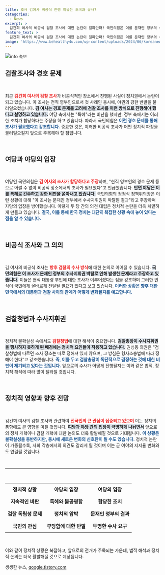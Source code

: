 ```yaml
---
title: 조사 김여사 비공식 진행 이유는 조국과 유사?
categories:
  - News
excerpt: >
  김건희 여사의 비공식 검찰 조사에 대한 논란이 일파만파! 국민의힘은 이를 문재인 정부의 수사지휘권 박탈 탓으로 돌리며 반박, 특혜 논란에 정면 대응한 상황. 과연 진실은 무엇일까? 클릭해 자세히 확인해보세요!
feature_text: >
  김건희 여사의 비공식 검찰 조사에 대한 논란이 일파만파! 국민의힘은 이를 문재인 정부의 수사지휘권 박탈 탓으로 돌리며 반박, 특혜 논란에 정면 대응한 상황. 과연 진실은 무엇일까? 클릭해 자세히 확인해보세요!
image: 'https://www.behealthy4u.com/wp-content/uploads/2024/06/koreanews.jpg'
---
```


<p><img src="https://www.behealthy4u.com/wp-content/uploads/2024/06/koreanews.jpg" alt="info 속보" /></p>

<h2 data-ke-size="size26">검찰조사와 경호 문제</h2>

<p data-ke-size="size16">&nbsp;</p>

<p data-ke-size="size16">최근 <b><span style="color: #ee2323;">김건희 여사의 검찰 조사</span></b>가 비공식적인 장소에서 진행된 사실이 정치권에서 논란이 되고 있습니다. 이 조사는 전직 영부인으로서 첫 사례인 동시에, 야권의 강한 반발을 불러일으켰습니다. <b><span style="background-color: #21538527;">김 여사는 경호 문제를 고려해 검찰 조사를 이런 방식으로 진행해야 했다고 설명하고 있습니다.</span></b> 야당 측에서는 "특혜"라는 비난을 했지만, 정부 측에서는 이러한 조치가 합당하다는 주장을 하고 있습니다. 따라서 국민의힘은 <b><span style="color: #1a5490;">이런 경호 문제를 통해 조사가 필요했다고 강조합니다.</span></b> 중요한 것은, 이러한 비공식 조사가 어떤 정치적 파장을 불러일으킬지 앞으로 주목해야 할 점입니다.</p>

<p data-ke-size="size16">&nbsp;</p>

<h2 data-ke-size="size26">여당과 야당의 입장</h2>

<p data-ke-size="size16">&nbsp;</p>

<p data-ke-size="size16">여당인 국민의힘은 <b><span style="color: #ee2323;">김 여사의 조사가 합당하다고 주장</span></b>하며, "현직 영부인의 경호 문제 등으로 어쩔 수 없이 비공식 장소에서의 조사가 필요했다"고 언급했습니다. <b><span style="background-color: #21538527;">반면 야당은 이를 특혜로 간주하고 강한 비판을 쏟아내고 있습니다.</span></b> 국민의힘의 정점식 정책위의장은 이런 상황에 대해 "이 조사는 문재인 정부에서 수사지휘권이 박탈된 결과"라고 주장하며 자당의 입장을 방어했습니다. 이렇게 두 당 간의 의견 대립은 정치적 논란을 더욱 치열하게 만들고 있습니다. <b><span style="color: #1a5490;">결국, 이를 통해 한국 정치는 대단히 복잡한 상황 속에 놓여 있다는 점을 알 수 있습니다.</span></b></p>

<p data-ke-size="size16">&nbsp;</p>

<h2 data-ke-size="size26">비공식 조사와 그 의의</h2>

<p data-ke-size="size16">&nbsp;</p>

<p data-ke-size="size16">김 여사의 비공식 조사는 <b><span style="color: #ee2323;">향후 검찰의 수사 방식</span></b>에 대한 논의로 이어질 수 있습니다. <b><span style="background-color: #21538527;">국민의힘은 이 조사가 문재인 정부의 수사지휘권 박탈로 인해 발생한 문제라고 주장하고 있습니다.</span></b> 이들은 현직 대통령 부인에 대한 조사가 이루어졌다는 점을 강조하며 그러한 인식이 국민에게 올바르게 전달될 필요가 있다고 보고 있습니다. <b><span style="color: #1a5490;">이러한 상황은 향후 대한민국에서의 대통령과 검찰 사이의 관계가 어떻게 변화될지를 예고합니다.</span></b></p>

<p data-ke-size="size16">&nbsp;</p>

<h2 data-ke-size="size26">검찰청법과 수사지휘권</h2>

<p data-ke-size="size16">&nbsp;</p>

<p data-ke-size="size16">정치적 불확실성 속에서도 <b><span style="color: #ee2323;">검찰청법</span></b>에 대한 해석이 중요합니다. <b><span style="background-color: #21538527;">검찰총장이 수사지휘권을 행사하지 못하게 된 배경에는 정치적 요인들이 작용하고 있습니다.</span></b> 권성동 의원은 "검찰청법에 따르면 조사 장소는 따로 정해져 있지 않으며, 그 방침은 형사소송법에 따라 정해야 한다"고 강조했습니다. <b><span style="color: #1a5490;">즉, 이를 두고 검찰총장이 독단적으로 결정하는 것에 대한 비판이 제기되고 있다는 것입니다.</span></b> 앞으로의 수사가 어떻게 진행될지는 이와 같은 법적, 정치적 해석에 따라 많이 달라질 것입니다.</p>

<p data-ke-size="size16">&nbsp;</p>

<h2 data-ke-size="size26">정치적 영향과 향후 전망</h2>

<p data-ke-size="size16">&nbsp;</p>

<p data-ke-size="size16">김건희 여사의 검찰 조사와 관련하여 <b><span style="color: #ee2323;">전국민의 큰 관심이 집중되고 있으며</span></b> 이는 정치의 풍향에도 큰 영향을 미칠 것입니다. <b><span style="background-color: #21538527;">여당과 야당 간의 입장이 극명하게 나뉘면서</span></b> 앞으로의 정치 개혁이나 검찰 개혁에 대한 논의도 더욱 활발해질 것으로 기대됩니다. <b><span style="color: #1a5490;">이 상황은 불확실성을 동반하지만, 동시에 새로운 변화의 신호탄이 될 수도 있습니다.</span></b> 정치적 논란이 가중될수록, 사회 각층에서의 의견도 갈리게 될 것이며 이는 곧 여야의 지지율 변화와도 연결될 것입니다. </p>

<p data-ke-size="size16">&nbsp;</p>

<hr>

<p data-ke-size="size16">&nbsp;</p>

<table style="width: 100%;">
    <tr>
        <td style="text-align: center; height: 40px;"><b>정치적 상황</b></td>
        <td style="text-align: center; height: 40px;"><b>야당의 입장</b></td>
        <td style="text-align: center; height: 40px;"><b>여당의 입장</b></td>
    </tr>
    <tr>
        <td style="text-align: center; height: 40px;"><b>지속적인 비판</b></td>
        <td style="text-align: center; height: 40px;"><b>특혜와 불공평함</b></td>
        <td style="text-align: center; height: 40px;"><b>합당한 조치</b></td>
    </tr>
    <tr>
        <td style="text-align: center; height: 40px;"><b>검찰 독립성 문제</b></td>
        <td style="text-align: center; height: 40px;"><b>정치적 압박</b></td>
        <td style="text-align: center; height: 40px;"><b>문재인 정부의 결과</b></td>
    </tr>
    <tr>
        <td style="text-align: center; height: 40px;"><b>국민의 관심</b></td>
        <td style="text-align: center; height: 40px;"><b>부당함에 대한 반발</b></td>
        <td style="text-align: center; height: 40px;"><b>투명한 수사 요구</b></td>
    </tr>
</table>

<p data-ke-size="size16">&nbsp;</p>

<p data-ke-size="size16">이와 같이 정치적 상황은 복잡하고, 앞으로의 전개가 주목되는 가운데, 법적 해석과 정치적 논의는 더욱 활발해질 것으로 예상됩니다.</p>
생생한 뉴스, <a href="https://qoogle.tistory.com" rel="dofollow">qoogle.tistory.com</a>


